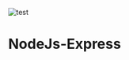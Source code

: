 ![test](https://user-images.githubusercontent.com/65245922/122268816-6fdbda80-ced4-11eb-8960-50d7c29d3a46.png)
# NodeJs-Express
